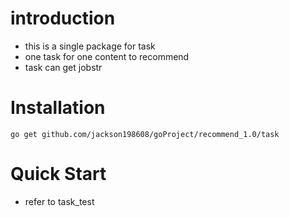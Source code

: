 # introduction
- this is a single package for task
- one task for one content to recommend
- task can get jobstr

# Installation

	go get github.com/jackson198608/goProject/recommend_1.0/task 

# Quick Start
- refer to task_test

